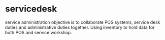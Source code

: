 # servicedesk
service administration
objective is to collaborate POS systems, service desk duties and administrative duties together. Using inventory to hold data for both POS and service workshop.
